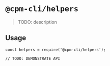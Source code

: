 # `@cpm-cli/helpers`

> TODO: description

## Usage

```
const helpers = require('@cpm-cli/helpers');

// TODO: DEMONSTRATE API
```
